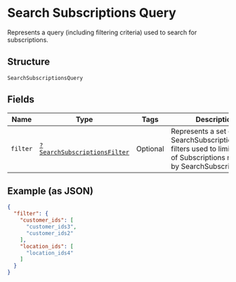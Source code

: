 
# Search Subscriptions Query

Represents a query (including filtering criteria) used to search for subscriptions.

## Structure

`SearchSubscriptionsQuery`

## Fields

| Name | Type | Tags | Description | Getter | Setter |
|  --- | --- | --- | --- | --- | --- |
| `filter` | [`?SearchSubscriptionsFilter`](/doc/models/search-subscriptions-filter.md) | Optional | Represents a set of SearchSubscriptionsQuery filters used to limit the set of Subscriptions returned by SearchSubscriptions. | getFilter(): ?SearchSubscriptionsFilter | setFilter(?SearchSubscriptionsFilter filter): void |

## Example (as JSON)

```json
{
  "filter": {
    "customer_ids": [
      "customer_ids3",
      "customer_ids2"
    ],
    "location_ids": [
      "location_ids4"
    ]
  }
}
```

